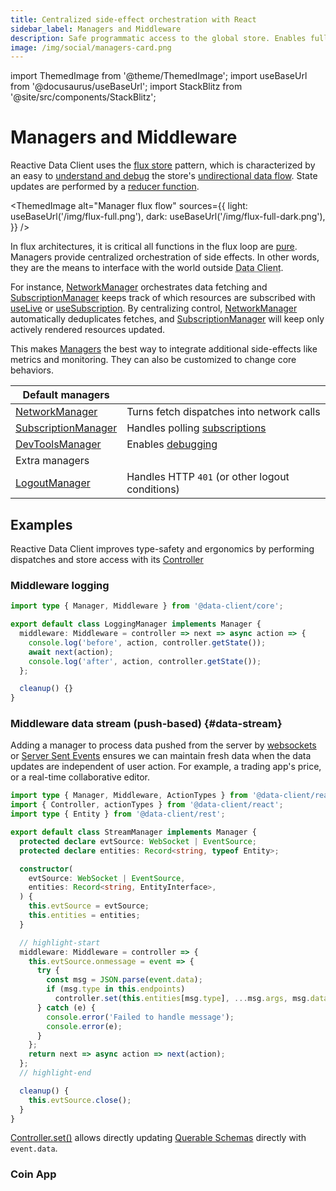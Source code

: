 ```yaml
---
title: Centralized side-effect orchestration with React
sidebar_label: Managers and Middleware
description: Safe programmatic access to the global store. Enables fully extensible and scalable side-effects.
image: /img/social/managers-card.png
---
```


import ThemedImage from '@theme/ThemedImage';
import useBaseUrl from '@docusaurus/useBaseUrl';
import StackBlitz from '@site/src/components/StackBlitz';

<head>
  <meta name="docsearch:pagerank" content="40"/>
</head>

# Managers and Middleware

Reactive Data Client uses the [flux store](https://facebookarchive.github.io/flux/docs/in-depth-overview/) pattern, which is
characterized by an easy to [understand and debug](../getting-started/debugging.md) the store's [undirectional data flow](<https://en.wikipedia.org/wiki/Unidirectional_Data_Flow_(computer_science)>). State updates are performed by a [reducer function](https://github.com/reactive/data-client/blob/master/packages/core/src/state/reducer/createReducer.ts#L19).

<ThemedImage
alt="Manager flux flow"
sources={{
    light: useBaseUrl('/img/flux-full.png'),
    dark: useBaseUrl('/img/flux-full-dark.png'),
  }}
/>

In flux architectures, it is critical all functions in the flux loop are [pure](https://react.dev/learn/keeping-components-pure).
Managers provide centralized orchestration of side effects. In other words, they are the means to interface
with the world outside <abbr title="Reactive Data Client">Data Client</abbr>.

For instance, [NetworkManager](../api/NetworkManager.md) orchestrates data fetching and [SubscriptionManager](../api/SubscriptionManager.md)
keeps track of which resources are subscribed with [useLive](../api/useLive.md) or [useSubscription](../api/useSubscription.md). By centralizing control, [NetworkManager](../api/NetworkManager.md) automatically deduplicates fetches, and [SubscriptionManager](../api/SubscriptionManager.md)
will keep only actively rendered resources updated.

This makes [Managers](../api/Manager.md) the best way to integrate additional side-effects like metrics and monitoring.
They can also be customized to change core behaviors.

| Default managers                                     |                                                                                      |
| ---------------------------------------------------- | ------------------------------------------------------------------------------------ |
| [NetworkManager](../api/NetworkManager.md)           | Turns fetch dispatches into network calls                                            |
| [SubscriptionManager](../api/SubscriptionManager.md) | Handles polling [subscriptions](../getting-started/data-dependency.md#subscriptions) |
| [DevToolsManager](../api/DevToolsManager.md)         | Enables [debugging](../getting-started/debugging.md)                                 |
| Extra managers                                       |
| [LogoutManager](../api/LogoutManager.md)             | Handles HTTP `401` (or other logout conditions)                                      |

## Examples

Reactive Data Client improves type-safety and ergonomics by performing dispatches and store access with
its [Controller](../api/Controller.md)

### Middleware logging

```typescript
import type { Manager, Middleware } from '@data-client/core';

export default class LoggingManager implements Manager {
  middleware: Middleware = controller => next => async action => {
    console.log('before', action, controller.getState());
    await next(action);
    console.log('after', action, controller.getState());
  };

  cleanup() {}
}
```

### Middleware data stream (push-based) {#data-stream}

Adding a manager to process data pushed from the server by [websockets](https://developer.mozilla.org/en-US/docs/Web/API/WebSockets_API)
or [Server Sent Events](https://developer.mozilla.org/en-US/docs/Web/API/Server-sent_events) ensures
we can maintain fresh data when the data updates are independent of user action. For example, a trading app's
price, or a real-time collaborative editor.

```typescript
import type { Manager, Middleware, ActionTypes } from '@data-client/react';
import { Controller, actionTypes } from '@data-client/react';
import type { Entity } from '@data-client/rest';

export default class StreamManager implements Manager {
  protected declare evtSource: WebSocket | EventSource;
  protected declare entities: Record<string, typeof Entity>;

  constructor(
    evtSource: WebSocket | EventSource,
    entities: Record<string, EntityInterface>,
  ) {
    this.evtSource = evtSource;
    this.entities = entities;
  }

  // highlight-start
  middleware: Middleware = controller => {
    this.evtSource.onmessage = event => {
      try {
        const msg = JSON.parse(event.data);
        if (msg.type in this.endpoints)
          controller.set(this.entities[msg.type], ...msg.args, msg.data);
      } catch (e) {
        console.error('Failed to handle message');
        console.error(e);
      }
    };
    return next => async action => next(action);
  };
  // highlight-end

  cleanup() {
    this.evtSource.close();
  }
}
```

[Controller.set()](../api/Controller.md#set) allows directly updating [Querable Schemas](/rest/api/schema#queryable)
directly with `event.data`.

### Coin App

<StackBlitz app="coin-app" file="src/getManagers.tsx,src/resources/Ticker.ts,src/pages/AssetDetail/AssetPrice.tsx,src/resources/StreamManager.ts" height="600" />
